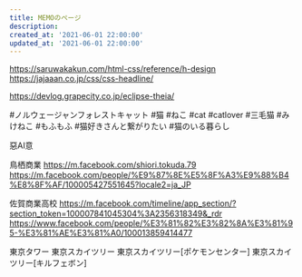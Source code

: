 ```yaml
---
title: MEMOのページ
description: 
created_at: '2021-06-01 22:00:00'
updated_at: '2021-06-01 22:00:00'
---
```


https://saruwakakun.com/html-css/reference/h-design
https://jajaaan.co.jp/css/css-headline/

https://devlog.grapecity.co.jp/eclipse-theia/

#ノルウェージャンフォレストキャット #猫 #ねこ #cat #catlover #三毛猫 #みけねこ #もふもふ #猫好きさんと繋がりたい #猫のいる暮らし

惡AI意


鳥栖商業
https://m.facebook.com/shiori.tokuda.79
https://m.facebook.com/people/%E9%87%8E%E5%8F%A3%E9%88%B4%E8%8F%AF/100005427551645?locale2=ja_JP


佐賀商業高校
https://m.facebook.com/timeline/app_section/?section_token=100007841045304%3A2356318349&_rdr
https://www.facebook.com/people/%E3%81%82%E3%82%8A%E3%81%95-%E3%81%AE%E3%81%A0/100013859414477


東京タワー
東京スカイツリー
東京スカイツリー[ポケモンセンター]
東京スカイツリー[キルフェボン]

